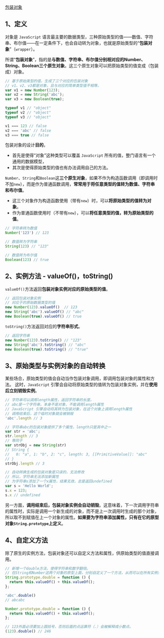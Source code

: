 [包装对象](https://www.wangdoc.com/javascript/stdlib/wrapper.html)

## 1、定义

对象是 `JavaScript` 语言最主要的数据类型，三种原始类型的值——数值、字符串、布尔值——在一定条件下，也会自动转为对象，也就是原始类型的“**包装对象**”（`wrapper`）。

所谓“**包装对象**”，指的是**与数值、字符串、布尔值分别相对应的Number、String、Boolean三个原生对象**。这三个原生对象可以把原始类型的值变成（包装成）对象。
```js
// 基于原始类型的值，生成了三个对应的包装对象
// v1、v2、v3都是对象，且与对应的简单类型值不相等。
var v1 = new Number(123);
var v2 = new String('abc');
var v3 = new Boolean(true);

typeof v1 // "object"
typeof v2 // "object"
typeof v3 // "object"

v1 === 123 // false
v2 === 'abc' // false
v3 === true // false
```

包装对象的设计**目的**，
- 首先是使得“对象”这种类型可以覆盖 `JavaScript` 所有的值，整门语言有一个通用的数据模型，
- 其次是使得原始类型的值也有办法调用自己的方法。

`Number`、`String`和`Boolean`这**三个原生对象**，如果不作为构造函数调用（即调用时不加`new`），而是作为普通函数调用，**常常用于将任意类型的值转为数值、字符串和布尔值**。
- 这三个对象作为构造函数使用（带有`new`）时，可以**将原始类型的值转为对象**。
- 作为普通函数使用时（不带有`new`），可以**将任意类型的值，转为原始类型的值**。
```js
// 字符串转为数值
Number('123') // 123

// 数值转为字符串
String(123) // "123"

// 数值转为布尔值
Boolean(123) // true
```

## 2、实例方法 - valueOf()，toString()
`valueOf()`方法返回**包装对象实例对应的原始类型的值**。
```js
// 返回包装对象实例
// 对应于的原始数据类型的值
new Number(123).valueOf()  // 123
new String('abc').valueOf() // "abc"
new Boolean(true).valueOf() // true
```
`toString()`方法返回对应的**字符串形式**。
```js
// 返回字符串
new Number(123).toString() // "123"
new String('abc').toString() // "abc"
new Boolean(true).toString() // "true"
```

## 3、原始类型与实例对象的自动转换
某些场合，原始类型的值会自动当作包装对象调用，即调用包装对象的属性和方法。
这时，`JavaScript` 引擎会自动将原始类型的值转为包装对象实例，并在**使用后立刻销毁实例**。
```js
// 字符串可以调用length属性，返回字符串的长度。
// abc是一个字符串，本身不是对象，不能调用length属性
// JavaScript 引擎自动将其转为包装对象，在这个对象上调用length属性
// 调用结束后，这个临时对象就会被销毁
'abc'.length // 3

// 字符串abc的包装对象提供了多个属性，length只是其中之一
var str = 'abc';
str.length // 3
// 等同于
var strObj = new String(str)
// String {
//   0: "a", 1: "b", 2: "c", length: 3, [[PrimitiveValue]]: "abc"
// }
strObj.length // 3

// 自动转换生成的包装对象是只读的，无法修改
// 所以，字符串无法添加新属性
// 为字符串s添加了一个x属性，结果无效，总是返回undefined
var s = 'Hello World';
s.x = 123;
s.x // undefined
```
另一方面，**调用结束后，包装对象实例会自动销毁**。这意味着，下一次调用字符串的属性时，实际是调用一个新生成的对象，而不是上一次调用时生成的那个对象，所以取不到赋值在上一个对象的属性。**如果要为字符串添加属性，只有在它的原型对象`String.prototype`上定义**。

## 4、自定义方法
除了原生的实例方法，包装对象还可以自定义方法和属性，供原始类型的值直接调用。
```js
// 新增一个double方法，使得字符串和数字翻倍。
// 在String和Number这两个对象的原型上面，分别自定义了一个方法，从而可以在所有实例对象上调用。
String.prototype.double = function () {
  return this.valueOf() + this.valueOf();
};

'abc'.double()
// abcabc

Number.prototype.double = function () {
  return this.valueOf() + this.valueOf();
};

// 123外面必须要加上圆括号，否则后面的点运算符（.）会被解释成小数点。
(123).double() // 246
```